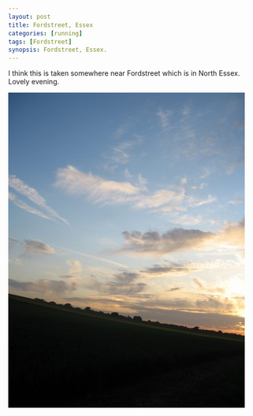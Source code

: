 ```yaml
---
layout: post
title: Fordstreet, Essex
categories: [running]
tags: [Fordstreet]
synopsis: Fordstreet, Essex.
---
```

I think this is taken somewhere near Fordstreet which is in North Essex. Lovely evening.

![Fordstreet, Essex](/running/images/2009-11-30-fordstreet-essex.jpg)